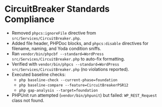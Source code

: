 # CircuitBreaker Standards Compliance

- Removed `phpcs:ignoreFile` directive from `src/Services/CircuitBreaker.php`.
- Added file header, PHPDoc blocks, and `phpcs:disable` directives for filename, naming, and Yoda condition sniffs.
- Ran `vendor/bin/phpcbf --standard=WordPress src/Services/CircuitBreaker.php` to auto-fix formatting.
- Verified with `vendor/bin/phpcs --standard=WordPress src/Services/CircuitBreaker.php` (no violations reported).
- Executed baseline checks:
  - `php baseline-check --current-phase=foundation`
  - `php baseline-compare --feature=CircuitBreakerPSR12`
  - `php gap-analysis --target=foundation`
- PHPUnit run attempted (`vendor/bin/phpunit`) but failed: `WP_REST_Request` class not found.
